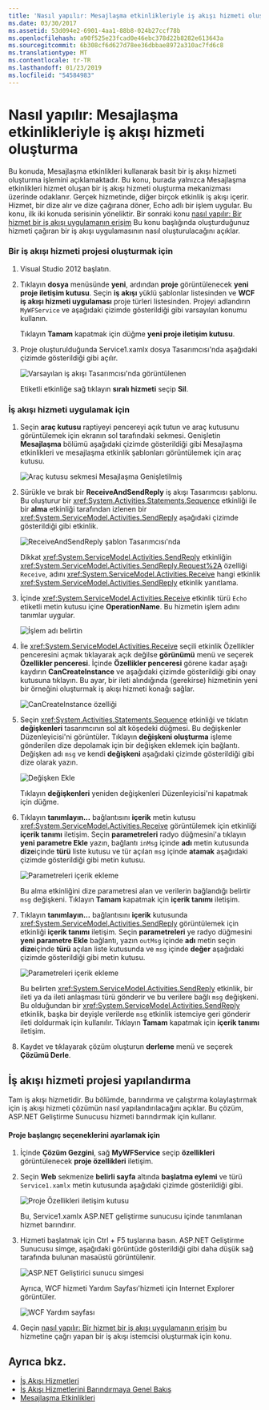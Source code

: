 ```yaml
---
title: 'Nasıl yapılır: Mesajlaşma etkinlikleriyle iş akışı hizmeti oluşturma'
ms.date: 03/30/2017
ms.assetid: 53d094e2-6901-4aa1-88b8-024b27ccf78b
ms.openlocfilehash: a90f525e23fcad0e46ebc378d22b8282e613643a
ms.sourcegitcommit: 6b308cf6d627d78ee36dbbae8972a310ac7fd6c8
ms.translationtype: MT
ms.contentlocale: tr-TR
ms.lasthandoff: 01/23/2019
ms.locfileid: "54584983"
---
```

# <a name="how-to-create-a-workflow-service-with-messaging-activities"></a>Nasıl yapılır: Mesajlaşma etkinlikleriyle iş akışı hizmeti oluşturma
Bu konuda, Mesajlaşma etkinlikleri kullanarak basit bir iş akışı hizmeti oluşturma işlemini açıklamaktadır. Bu konu, burada yalnızca Mesajlaşma etkinlikleri hizmet oluşan bir iş akışı hizmeti oluşturma mekanizması üzerinde odaklanır. Gerçek hizmetinde, diğer birçok etkinlik iş akışı içerir. Hizmet, bir dize alır ve dize çağırana döner, Echo adlı bir işlem uygular. Bu konu, ilk iki konuda serisinin yöneliktir. Bir sonraki konu [nasıl yapılır: Bir hizmet bir iş akışı uygulamanın erişim](../../../../docs/framework/wcf/feature-details/how-to-access-a-service-from-a-workflow-application.md) Bu konu başlığında oluşturduğunuz hizmeti çağıran bir iş akışı uygulamasının nasıl oluşturulacağını açıklar.  
  
### <a name="to-create-a-workflow-service-project"></a>Bir iş akışı hizmeti projesi oluşturmak için  
  
1.  Visual Studio 2012 başlatın.  
  
2.  Tıklayın **dosya** menüsünde **yeni**, ardından **proje** görüntülenecek **yeni proje iletişim kutusu**. Seçin **iş akışı** yüklü şablonlar listesinden ve **WCF iş akışı hizmeti uygulaması** proje türleri listesinden. Projeyi adlandırın `MyWFService` ve aşağıdaki çizimde gösterildiği gibi varsayılan konumu kullanın.  
  
     Tıklayın **Tamam** kapatmak için düğme **yeni proje iletişim kutusu**.  
  
3.  Proje oluşturulduğunda Service1.xamlx dosya Tasarımcısı'nda aşağıdaki çizimde gösterildiği gibi açılır.  
  
     ![Varsayılan iş akışı Tasarımcısı'nda görüntülenen](../../../../docs/framework/wcf/feature-details/media/defaultworkflowservice.JPG "DefaultWorkflowService")  
  
     Etiketli etkinliğe sağ tıklayın **sıralı hizmeti** seçip **Sil**.  
  
### <a name="to-implement-the-workflow-service"></a>İş akışı hizmeti uygulamak için  
  
1.  Seçin **araç kutusu** raptiyeyi pencereyi açık tutun ve araç kutusunu görüntülemek için ekranın sol tarafındaki sekmesi. Genişletin **Mesajlaşma** bölümü aşağıdaki çizimde gösterildiği gibi Mesajlaşma etkinlikleri ve mesajlaşma etkinlik şablonları görüntülemek için araç kutusu.  
  
     ![Araç kutusu sekmesi Mesajlaşma Genişletilmiş](../../../../docs/framework/wcf/feature-details/media/wfdesignertoolbox.JPG "WFDesignerToolbox")  
  
2.  Sürükle ve bırak bir **ReceiveAndSendReply** iş akışı Tasarımcısı şablonu. Bu oluşturur bir <xref:System.Activities.Statements.Sequence> etkinliği ile bir **alma** etkinliği tarafından izlenen bir <xref:System.ServiceModel.Activities.SendReply> aşağıdaki çizimde gösterildiği gibi etkinlik.  
  
     ![ReceiveAndSendReply şablon Tasarımcısı'nda](../../../../docs/framework/wcf/feature-details/media/receiveandsendreply.JPG "ReceiveAndSendReply")  
  
     Dikkat <xref:System.ServiceModel.Activities.SendReply> etkinliğin <xref:System.ServiceModel.Activities.SendReply.Request%2A> özelliği `Receive`, adını <xref:System.ServiceModel.Activities.Receive> hangi etkinlik <xref:System.ServiceModel.Activities.SendReply> etkinlik yanıtlama.  
  
3.  İçinde <xref:System.ServiceModel.Activities.Receive> etkinlik türü `Echo` etiketli metin kutusu içine **OperationName**. Bu hizmetin işlem adını tanımlar uygular.  
  
     ![İşlem adı belirtin](../../../../docs/framework/wcf/feature-details/media/defineoperation.JPG "DefineOperation")  
  
4.  İle <xref:System.ServiceModel.Activities.Receive> seçili etkinlik Özellikler penceresini açmak tıklayarak açık değilse **görünümü** menü ve seçerek **Özellikler penceresi**. İçinde **Özellikler penceresi** görene kadar aşağı kaydırın **CanCreateInstance** ve aşağıdaki çizimde gösterildiği gibi onay kutusuna tıklayın. Bu ayar, bir ileti alındığında (gerekirse) hizmetinin yeni bir örneğini oluşturmak iş akışı hizmeti konağı sağlar.  
  
     ![CanCreateInstance özelliği](../../../../docs/framework/wcf/feature-details/media/cancreateinstance.JPG "CanCreateInstance")  
  
5.  Seçin <xref:System.Activities.Statements.Sequence> etkinliği ve tıklatın **değişkenleri** tasarımcının sol alt köşedeki düğmesi. Bu değişkenler Düzenleyicisi'ni görüntüler. Tıklayın **değişkeni oluşturma** işleme gönderilen dize depolamak için bir değişken eklemek için bağlantı. Değişken adı `msg` ve kendi **değişkeni** aşağıdaki çizimde gösterildiği gibi dize olarak yazın.  
  
     ![Değişken Ekle](../../../../docs/framework/wcf/feature-details/media/addvariable.JPG "AddVariable")  
  
     Tıklayın **değişkenleri** yeniden değişkenleri Düzenleyicisi'ni kapatmak için düğme.  
  
6.  Tıklayın **tanımlayın...** bağlantısını **içerik** metin kutusu <xref:System.ServiceModel.Activities.Receive> görüntülemek için etkinliği **içerik tanımı** iletişim. Seçin **parametreleri** radyo düğmesini'a tıklayın **yeni parametre Ekle** yazın, bağlantı `inMsg` içinde **adı** metin kutusunda **dize**içinde **türü** liste kutusu ve tür açılan `msg` içinde **atamak** aşağıdaki çizimde gösterildiği gibi metin kutusu.  
  
     ![Parametreleri içerik ekleme](../../../../docs/framework/wcf/feature-details/media/parameterscontent.jpg "ParametersContent")  
  
     Bu alma etkinliğini dize parametresi alan ve verilerin bağlandığı belirtir `msg` değişkeni. Tıklayın **Tamam** kapatmak için **içerik tanımı** iletişim.  
  
7.  Tıklayın **tanımlayın...**  bağlantısını **içerik** kutusunda <xref:System.ServiceModel.Activities.SendReply> görüntülemek için etkinliği **içerik tanımı** iletişim. Seçin **parametreleri** ye radyo düğmesini **yeni parametre Ekle** bağlantı, yazın `outMsg` içinde **adı** metin seçin **dize**içinde **türü** açılan liste kutusunda ve `msg` içinde **değer** aşağıdaki çizimde gösterildiği gibi metin kutusu.  
  
     ![Parametreleri içerik ekleme](../../../../docs/framework/wcf/feature-details/media/parameterscontent2.jpg "ParametersContent2")  
  
     Bu belirten <xref:System.ServiceModel.Activities.SendReply> etkinlik, bir ileti ya da ileti anlaşması türü gönderir ve bu verilere bağlı `msg` değişkeni. Bu olduğundan bir <xref:System.ServiceModel.Activities.SendReply> etkinlik, başka bir deyişle verilerde `msg` etkinlik istemciye geri gönderir ileti doldurmak için kullanılır. Tıklayın **Tamam** kapatmak için **içerik tanımı** iletişim.  
  
8.  Kaydet ve tıklayarak çözüm oluşturun **derleme** menü ve seçerek **Çözümü Derle**.  
  
## <a name="configure-the-workflow-service-project"></a>İş akışı hizmeti projesi yapılandırma  
 Tam iş akışı hizmetidir. Bu bölümde, barındırma ve çalıştırma kolaylaştırmak için iş akışı hizmeti çözümün nasıl yapılandırılacağını açıklar. Bu çözüm, ASP.NET Geliştirme Sunucusu hizmeti barındırmak için kullanır.  
  
#### <a name="to-set-project-start-up-options"></a>Proje başlangıç seçeneklerini ayarlamak için  
  
1.  İçinde **Çözüm Gezgini**, sağ **MyWFService** seçip **özellikleri** görüntülenecek **proje özellikleri** iletişim.  
  
2.  Seçin **Web** sekmenize **belirli sayfa** altında **başlatma eylemi** ve türü `Service1.xamlx` metin kutusunda aşağıdaki çizimde gösterildiği gibi.  
  
     ![Proje Özellikleri iletişim kutusu](../../../../docs/framework/wcf/feature-details/media/projectpropertiesdlg.JPG "ProjectPropertiesDlg")  
  
     Bu, Service1.xamlx ASP.NET geliştirme sunucusu içinde tanımlanan hizmet barındırır.  
  
3.  Hizmeti başlatmak için Ctrl + F5 tuşlarına basın. ASP.NET Geliştirme Sunucusu simge, aşağıdaki görüntüde gösterildiği gibi daha düşük sağ tarafında bulunan masaüstü görüntülenir.  
  
     ![ASP.NET Geliştirici sunucu simgesi](../../../../docs/framework/wcf/feature-details/media/aspnetdevservericon.JPG "ASPNETDEVServerIcon")  
  
     Ayrıca, WCF hizmeti Yardım Sayfası'hizmeti için Internet Explorer görüntüler.  
  
     ![WCF Yardım sayfası](../../../../docs/framework/wcf/feature-details/media/wcfhelppate.JPG "WCFHelpPate")  
  
4.  Geçin [nasıl yapılır: Bir hizmet bir iş akışı uygulamanın erişim](../../../../docs/framework/wcf/feature-details/how-to-access-a-service-from-a-workflow-application.md) bu hizmetine çağrı yapan bir iş akışı istemcisi oluşturmak için konu.  
  
## <a name="see-also"></a>Ayrıca bkz.
- [İş Akışı Hizmetleri](../../../../docs/framework/wcf/feature-details/workflow-services.md)
- [İş Akışı Hizmetlerini Barındırmaya Genel Bakış](../../../../docs/framework/wcf/feature-details/hosting-workflow-services-overview.md)
- [Mesajlaşma Etkinlikleri](../../../../docs/framework/wcf/feature-details/messaging-activities.md)
